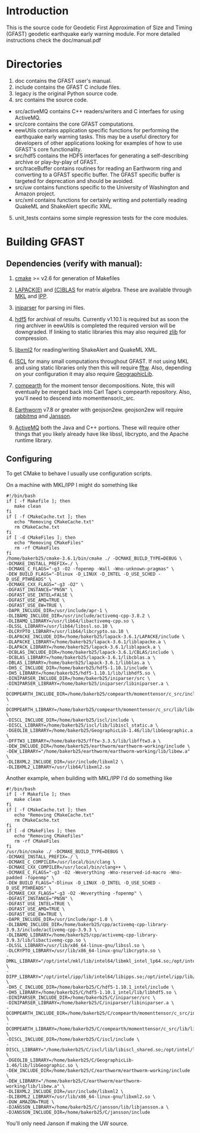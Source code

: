 # Introduction 

This is the source code for Geodetic First Approximation of Size and Timing (GFAST) geodetic earthquake early warning module.  For more detailed instructions check the doc/manual.pdf

# Directories

1. doc contains the GFAST user's manual.
2. include contains the GFAST C include files.
3. legacy is the original Python source code.
4. src contains the source code.
  + src/activeMQ contains C++ readers/writers and C interfaes for using ActiveMQ.
  + src/core contains the core GFAST computations.
  + eewUtils contains application specific functions for performing the earthquake early warning tasks.  This may be a useful directory for developers of other applications looking for examples of how to use GFAST's core functionality.
  + src/hdf5 contains the HDF5 interfaces for generating a self-describing archive or play-by-play of GFAST.
  + src/traceBuffer contains routines for reading an Earthworm ring and converting to a GFAST specific buffer.  The GFAST specific buffer is targeted for deprecation and should be avoided. 
  + src/uw contains functions specific to the University of Washington and Amazon project.
  + src/xml contains functions for certainly writing and potentially reading QuakeML and ShakeAlert specific XML.
5. unit\_tests contains some simple regression tests for the core modules.

# Building GFAST 

## Dependencies (verify with manual):

1. [cmake](https://cmake.org/) >= v2.6 for generation of Makefiles

2. [LAPACK(E)](http://www.netlib.org/lapack/) and [(C)BLAS](http://www.netlib.org/blas/) for matrix algebra.  These are available through [MKL](https://software.intel.com/en-us/mkl) and [IPP](https://software.intel.com/en-us/intel-ipp/details).

3. [iniparser](https://github.com/ndevilla/iniparser) for parsing ini files.

4. [hdf5](https://support.hdfgroup.org/HDF5/) for archival of results.  Currently v1.10.1 is required but as soon the ring archiver in eewUtils is completed the required version will be downgraded.  If linking to static libraries this may also required [zlib](http://www.zlib.net) for compression.

5. [libxml2](http://xmlsoft.org/) for reading/writing ShakeAlert and QuakeML XML.

6. [ISCL](https://gitlab.isti.com/bbaker/iscl) for many small computations throughout GFAST.  If not using MKL and using static libraries only then this will require [fftw](http://www.fftw.org/).  Also, depending on your configuration it may also require [GeographicLib](https://geographiclib.sourceforge.io/).

7. [compearth](https://github.com/bakerb845/compearth) for the moment tensor decompositions.  Note, this will eventually be merged back into Carl Tape's compearth repository.  Also, you'll need to descend into momenttensor/c_src. 

8. [Earthworm](http://earthworm.isti.com/trac/earthworm/) v7.8 or greater with geojson2ew.  geojson2ew will require [rabbitmq](https://github.com/alanxz/rabbitmq-c) and [Jansson](https://github.com/akheron/jansson).

9. [ActiveMQ](http://activemq.apache.org/) both the Java and C++ portions.  These will require other things that you likely already have like libssl, libcrypto, and the Apache runtime library.

## Configuring 

To get CMake to behave I usually use configuration scripts.  

On a machine with MKL/IPP I might do something like

    #!/bin/bash
    if [ -f Makefile ]; then
       make clean
    fi
    if [ -f CMakeCache.txt ]; then
       echo "Removing CMakeCache.txt"
       rm CMakeCache.txt
    fi
    if [ -d CMakeFiles ]; then
       echo "Removing CMakeFiles"
       rm -rf CMakeFiles
    fi
    /home/bakerb25/cmake-3.6.1/bin/cmake ./ -DCMAKE_BUILD_TYPE=DEBUG \
    -DCMAKE_INSTALL_PREFIX=./ \
    -DCMAKE_C_FLAGS="-g3 -O2 -fopenmp -Wall -Wno-unknown-pragmas" \
    -DEW_BUILD_FLAGS="-Dlinux -D_LINUX -D_INTEL -D_USE_SCHED -D_USE_PTHREADS" \
    -DCMAKE_CXX_FLAGS="-g3 -O2" \
    -DGFAST_INSTANCE="PNSN" \
    -DGFAST_USE_INTEL=FALSE \
    -DGFAST_USE_AMQ=TRUE \
    -DGFAST_USE_EW=TRUE \
    -DAPR_INCLUDE_DIR=/usr/include/apr-1 \
    -DLIBAMQ_INCLUDE_DIR=/usr/include/activemq-cpp-3.8.2 \
    -DLIBAMQ_LIBRARY=/usr/lib64/libactivemq-cpp.so \
    -DLSSL_LIBRARY=/usr/lib64/libssl.so.10 \
    -DLCRYPTO_LIBRARY=/usr/lib64/libcrypto.so.10 \
    -DLAPACKE_INCLUDE_DIR=/home/bakerb25/lapack-3.6.1/LAPACKE/include \
    -DLAPACKE_LIBRARY=/home/bakerb25/lapack-3.6.1/liblapacke.a \
    -DLAPACK_LIBRARY=/home/bakerb25/lapack-3.6.1/liblapack.a \
    -DCBLAS_INCLUDE_DIR=/home/bakerb25/lapack-3.6.1/CBLAS/include \
    -DCBLAS_LIBRARY=/home/bakerb25/lapack-3.6.1/libcblas.a \
    -DBLAS_LIBRARY=/home/bakerb25/lapack-3.6.1/libblas.a \
    -DH5_C_INCLUDE_DIR=/home/bakerb25/hdf5-1.10.1/include \
    -DH5_LIBRARY=/home/bakerb25/hdf5-1.10.1/lib/libhdf5.so \
    -DINIPARSER_INCLUDE_DIR=/home/bakerb25/iniparser/src \
    -DINIPARSER_LIBRARY=/home/bakerb25/iniparser/libiniparser.a \
    -DCOMPEARTH_INCLUDE_DIR=/home/bakerb25/compearth/momenttensor/c_src/include \
    -DCOMPEARTH_LIBRARY=/home/bakerb25/compearth/momenttensor/c_src/lib/libcompearth_shared.so \
    -DISCL_INCLUDE_DIR=/home/bakerb25/iscl/include \
    -DISCL_LIBRARY=/home/bakerb25/iscl/lib/libiscl_static.a \
    -DGEOLIB_LIBRARY=/home/bakerb25/GeographicLib-1.46/lib/libGeographic.a \
    -DFFTW3_LIBRARY=/home/bakerb25/fftw-3.3.5/lib/libfftw3.a \
    -DEW_INCLUDE_DIR=/home/bakerb25/earthworm/earthworm-working/include \
    -DEW_LIBRARY="/home/bakerb25/earthworm/earthworm-working/lib/libew.a" \
    -DLIBXML2_INCLUDE_DIR=/usr/include/libxml2 \
    -DLIBXML2_LIBRARY=/usr/lib64/libxml2.so

Another example, when building with MKL/IPP I'd do something like

    #!/bin/bash
    if [ -f Makefile ]; then
       make clean
    fi
    if [ -f CMakeCache.txt ]; then
       echo "Removing CMakeCache.txt"
       rm CMakeCache.txt
    fi
    if [ -d CMakeFiles ]; then
       echo "Removing CMakeFiles"
       rm -rf CMakeFiles
    fi
    /usr/bin/cmake ./ -DCMAKE_BUILD_TYPE=DEBUG \
    -DCMAKE_INSTALL_PREFIX=./ \
    -DCMAKE_C_COMPILER=/usr/local/bin/clang \
    -DCMAKE_CXX_COMPILER=/usr/local/bin/clang++ \
    -DCMAKE_C_FLAGS="-g3 -O2 -Weverything -Wno-reserved-id-macro -Wno-padded -fopenmp" \
    -DEW_BUILD_FLAGS="-Dlinux -D_LINUX -D_INTEL -D_USE_SCHED -D_USE_PTHREADS" \
    -DCMAKE_CXX_FLAGS="-g3 -O2 -Weverything -fopenmp" \
    -DGFAST_INSTANCE="PNSN" \
    -DGFAST_USE_INTEL=TRUE \
    -DGFAST_USE_AMQ=TRUE \
    -DGFAST_USE_EW=TRUE \
    -DAPR_INCLUDE_DIR=/usr/include/apr-1.0 \
    -DLIBAMQ_INCLUDE_DIR=/home/bakerb25/cpp/activemq-cpp-library-3.9.3/include/activemq-cpp-3.9.3 \
    -DLIBAMQ_LIBRARY=/home/bakerb25/cpp/activemq-cpp-library-3.9.3/lib/libactivemq-cpp.so \
    -DLSSL_LIBRARY=/usr/lib/x86_64-linux-gnu/libssl.so \
    -DLCRYPTO_LIBRARY=/usr/lib/x86_64-linux-gnu/libcrypto.so \
    -DMKL_LIBRARY="/opt/intel/mkl/lib/intel64/libmkl_intel_lp64.so;/opt/intel/mkl/lib/intel64/libmkl_core.so;/opt/intel/mkl/lib/intel64/libmkl_sequential.so" \
    -DIPP_LIBRARY="/opt/intel/ipp/lib/intel64/libipps.so;/opt/intel/ipp/lib/intel64/libippvm.so;/opt/intel/ipp/lib/intel64/libippcore.so" \
    -DH5_C_INCLUDE_DIR=/home/bakerb25/C/hdf5-1.10.1_intel/include \
    -DH5_LIBRARY=/home/bakerb25/C/hdf5-1.10.1_intel/lib/libhdf5.so \
    -DINIPARSER_INCLUDE_DIR=/home/bakerb25/C/iniparser/src \
    -DINIPARSER_LIBRARY=/home/bakerb25/C/iniparser/libiniparser.a \
    -DCOMPEARTH_INCLUDE_DIR=/home/bakerb25/C/compearth/momenttensor/c_src/include \
    -DCOMPEARTH_LIBRARY=/home/bakerb25/C/compearth/momenttensor/c_src/lib/libcompearth_shared.so \
    -DISCL_INCLUDE_DIR=/home/bakerb25/C/iscl/include \
    -DISCL_LIBRARY="/home/bakerb25/C/iscl/lib/libiscl_shared.so;/opt/intel/lib/intel64/libirc.so" \
    -DGEOLIB_LIBRARY=/home/bakerb25/C/GeographicLib-1.46/lib/libGeographic.so \
    -DEW_INCLUDE_DIR=/home/bakerb25/C/earthworm/earthworm-working/include \
    -DEW_LIBRARY="/home/bakerb25/C/earthworm/earthworm-working/lib/libew.a" \
    -DLIBXML2_INCLUDE_DIR=/usr/include/libxml2 \
    -DLIBXML2_LIBRARY=/usr/lib/x86_64-linux-gnu/libxml2.so \
    -DUW_AMAZON=TRUE \
    -DJANSSON_LIBRARY=/home/bakerb25/C/jansson/lib/libjansson.a \
    -DJANSSON_INCLUDE_DIR=/home/bakerb25/C/jansson/include

You'll only need Janson if making the UW source.  


